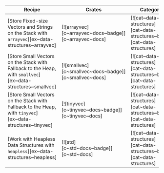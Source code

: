 | Recipe | Crates | Categories |
|--------|--------|------------|
| [Store Fixed-size Vectors and Strings on the Stack with `arrayvec`][ex~data-structures~arrayvec] | [![arrayvec][c~arrayvec~docs~badge]][c~arrayvec~docs] | [![cat~data-structures][cat~data-structures~badge]][cat~data-structures] |
| [Store Small Vectors on the Stack with Fallback to the Heap, with `smallvec`][ex~data-structures~smallvec] | [![smallvec][c~smallvec~docs~badge]][c~smallvec~docs] | [![cat~data-structures][cat~data-structures~badge]][cat~data-structures] |
| [Store Small Vectors on the Stack with Fallback to the Heap, with `tinyvec`][ex~data-structures~tinyvec] | [![tinyvec][c~tinyvec~docs~badge]][c~tinyvec~docs] | [![cat~data-structures][cat~data-structures~badge]][cat~data-structures] |
| [Work with Heapless Data Structures with `heapless`][ex~data-structures~heapless] | [![std][c~std~docs~badge]][c~std~docs] | [![cat~data-structures][cat~data-structures~badge]][cat~data-structures] |
